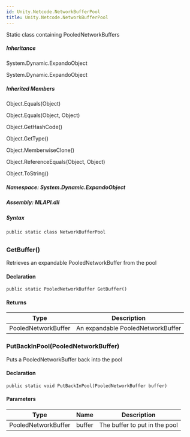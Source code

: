 ```yaml
---  
id: Unity.Netcode.NetworkBufferPool  
title: Unity.Netcode.NetworkBufferPool  
---
```


<div class="markdown level0 summary">

Static class containing PooledNetworkBuffers

</div>

<div class="markdown level0 conceptual">

</div>

<div class="inheritance">

##### Inheritance

<div class="level0">

System.Dynamic.ExpandoObject

</div>

<div class="level1">

System.Dynamic.ExpandoObject

</div>

</div>

<div class="inheritedMembers">

##### Inherited Members

<div>

Object.Equals(Object)

</div>

<div>

Object.Equals(Object, Object)

</div>

<div>

Object.GetHashCode()

</div>

<div>

Object.GetType()

</div>

<div>

Object.MemberwiseClone()

</div>

<div>

Object.ReferenceEquals(Object, Object)

</div>

<div>

Object.ToString()

</div>

</div>

##### **Namespace**: System.Dynamic.ExpandoObject

##### **Assembly**: MLAPI.dll

##### Syntax

``` lang-csharp
public static class NetworkBufferPool
```

## 

### GetBuffer()

<div class="markdown level1 summary">

Retrieves an expandable PooledNetworkBuffer from the pool

</div>

<div class="markdown level1 conceptual">

</div>

#### Declaration

``` lang-csharp
public static PooledNetworkBuffer GetBuffer()
```

#### Returns

| Type                | Description                       |
|---------------------|-----------------------------------|
| PooledNetworkBuffer | An expandable PooledNetworkBuffer |

### PutBackInPool(PooledNetworkBuffer)

<div class="markdown level1 summary">

Puts a PooledNetworkBuffer back into the pool

</div>

<div class="markdown level1 conceptual">

</div>

#### Declaration

``` lang-csharp
public static void PutBackInPool(PooledNetworkBuffer buffer)
```

#### Parameters

| Type                | Name   | Description                   |
|---------------------|--------|-------------------------------|
| PooledNetworkBuffer | buffer | The buffer to put in the pool |
